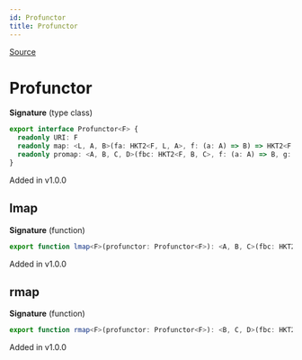 ```yaml
---
id: Profunctor
title: Profunctor
---
```


[Source](https://github.com/gcanti/fp-ts/blob/master/src/Profunctor.ts)

# Profunctor

**Signature** (type class)

```ts
export interface Profunctor<F> {
  readonly URI: F
  readonly map: <L, A, B>(fa: HKT2<F, L, A>, f: (a: A) => B) => HKT2<F, L, B>
  readonly promap: <A, B, C, D>(fbc: HKT2<F, B, C>, f: (a: A) => B, g: (c: C) => D) => HKT2<F, A, D>
}
```

Added in v1.0.0

## lmap

**Signature** (function)

```ts
export function lmap<F>(profunctor: Profunctor<F>): <A, B, C>(fbc: HKT2<F, B, C>, f: (a: A) => B) => HKT2<F, A, C>  { ... }
```

Added in v1.0.0

## rmap

**Signature** (function)

```ts
export function rmap<F>(profunctor: Profunctor<F>): <B, C, D>(fbc: HKT2<F, B, C>, g: (c: C) => D) => HKT2<F, B, D>  { ... }
```

Added in v1.0.0
